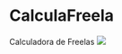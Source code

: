 # CalculaFreela
Calculadora de Freelas
<img src="https://www.code-inspector.com/project/9664/score/svg"></img>
